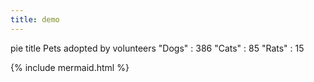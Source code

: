 ```yaml
---
title: demo
---
```


<div class="mermaid">
pie title Pets adopted by volunteers
    "Dogs" : 386
    "Cats" : 85
    "Rats" : 15
</div>

{% include mermaid.html %}
